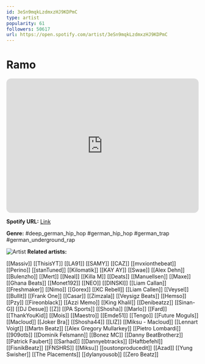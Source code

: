 ```yaml
---
id: 3eSn9mqkLzdmxzHJ9KDPmC
type: artist
popularity: 61
followers: 50617
url: https://open.spotify.com/artist/3eSn9mqkLzdmxzHJ9KDPmC
---
```

# Ramo

<iframe style="border-radius:12px" src="https://open.spotify.com/embed/artist/3eSn9mqkLzdmxzHJ9KDPmC" width="100%" height="352" frameBorder="0" allowfullscreen="" allow="autoplay; clipboard-write; encrypted-media; fullscreen; picture-in-picture" loading="lazy"></iframe>

**Spotify URL:** [Link](https://open.spotify.com/artist/3eSn9mqkLzdmxzHJ9KDPmC)

**Genre:**  #deep_german_hip_hop #german_hip_hop #german_trap #german_underground_rap

![Artist](https://i.scdn.co/image/ab6761610000e5ebf384ecdbb24d0fc79a275c84)
**Related artists:**

[[Massiv]]
[[ThisisYT]]
[[LA91]]
[[SAMY]]
[[CAZ]]
[[mvxionthebeat]]
[[Perino]]
[[stanTuned]]
[[Kilomatik]]
[[KAY AY]]
[[Swae]]
[[Alex Dehn]]
[[Bulenzho]]
[[Mert]]
[[Neal]]
[[Killa M]]
[[Deats]]
[[Manuellsen]]
[[Maxe]]
[[Ghana Beats]]
[[Monet192]]
[[NEO]]
[[DINSKI]]
[[Liam Callan]]
[[Freshmaker]]
[[Nimo]]
[[Gorex]]
[[KC Rebell]]
[[Liam Callen]]
[[Veysel]]
[[Bullit]]
[[Frank One]]
[[Casar]]
[[Zimzala]]
[[Veysigz Beats]]
[[Hemso]]
[[Pzy]]
[[Fireonblack]]
[[Azzi Memo]]
[[King Khalil]]
[[Denibeatzz]]
[[Sinan-G]]
[[DJ Desue]]
[[Z]]
[[PA Sports]]
[[Shosha]]
[[Marlo]]
[[Fard]]
[[ThankYouKid]]
[[Mois]]
[[Maestro]]
[[Emde51]]
[[Tengo]]
[[Future Moguls]]
[[Macloud]]
[[Joker Bra]]
[[Shosha44]]
[[LIZ]]
[[Miksu - Macloud]]
[[Lennart Voigt]]
[[Martn Beatz]]
[[Alex Gregory Mullarkey]]
[[Pietro Lombardi]]
[[909otb]]
[[Dominik Felsmann]]
[[Bonez MC]]
[[Danny BeatBrotherz]]
[[Patrick Faubert]]
[[Sarhad]]
[[Dannyebtracks]]
[[Haftbefehl]]
[[FisnikBeatz]]
[[FNSHRS]]
[[Miksu]]
[[oustonproducedit]]
[[Azad]]
[[Yung Swisher]]
[[The Placements]]
[[dylanyousob]]
[[Zero Beatz]]
